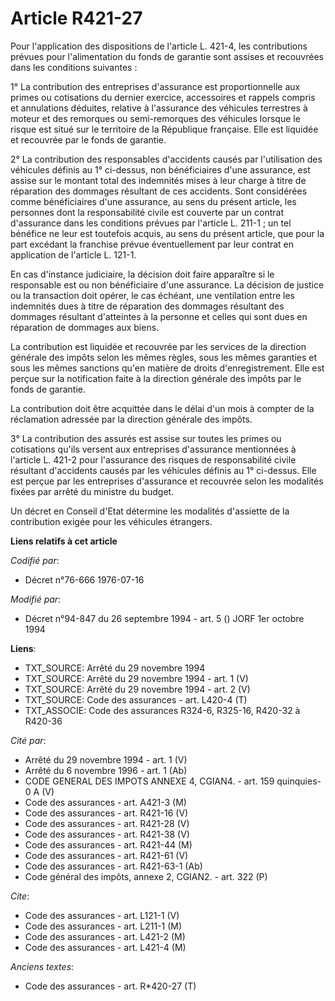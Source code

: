 # Article R421-27

Pour l'application des dispositions de l'article L. 421-4, les contributions prévues pour l'alimentation du fonds de garantie
sont assises et recouvrées dans les conditions suivantes :

1° La contribution des entreprises d'assurance est proportionnelle aux primes ou cotisations du dernier exercice, accessoires
et rappels compris et annulations déduites, relative à l'assurance des véhicules terrestres à moteur et des remorques ou
semi-remorques des véhicules lorsque le risque est situé sur le territoire de la République française. Elle est liquidée et
recouvrée par le fonds de garantie.

2° La contribution des responsables d'accidents causés par l'utilisation des véhicules définis au 1° ci-dessus, non
bénéficiaires d'une assurance, est assise sur le montant total des indemnités mises à leur charge à titre de réparation des
dommages résultant de ces accidents. Sont considérées comme bénéficiaires d'une assurance, au sens du présent article, les
personnes dont la responsabilité civile est couverte par un contrat d'assurance dans les conditions prévues par l'article L.
211-1 ; un tel bénéfice ne leur est toutefois acquis, au sens du présent article, que pour la part excédant la franchise
prévue éventuellement par leur contrat en application de l'article L. 121-1.

En cas d'instance judiciaire, la décision doit faire apparaître si le responsable est ou non bénéficiaire d'une assurance. La
décision de justice ou la transaction doit opérer, le cas échéant, une ventilation entre les indemnités dues à titre de
réparation des dommages résultant des dommages résultant d'atteintes à la personne et celles qui sont dues en réparation de
dommages aux biens.

La contribution est liquidée et recouvrée par les services de la direction générale des impôts selon les mêmes règles, sous
les mêmes garanties et sous les mêmes sanctions qu'en matière de droits d'enregistrement. Elle est perçue sur la notification
faite à la direction générale des impôts par le fonds de garantie.

La contribution doit être acquittée dans le délai d'un mois à compter de la réclamation adressée par la direction générale
des impôts.

3° La contribution des assurés est assise sur toutes les primes ou cotisations qu'ils versent aux entreprises d'assurance
mentionnées à l'article L. 421-2 pour l'assurance des risques de responsabilité civile résultant d'accidents causés par les
véhicules définis au 1° ci-dessus. Elle est perçue par les entreprises d'assurance et recouvrée selon les modalités fixées
par arrêté du ministre du budget.

Un décret en Conseil d'Etat détermine les modalités d'assiette de la contribution exigée pour les véhicules étrangers.

**Liens relatifs à cet article**

_Codifié par_:

  - Décret n°76-666 1976-07-16

_Modifié par_:

  - Décret n°94-847 du 26 septembre 1994 - art. 5 () JORF 1er octobre 1994

**Liens**:

  - TXT_SOURCE: Arrêté du 29 novembre 1994
  - TXT_SOURCE: Arrêté du 29 novembre 1994 - art. 1 (V)
  - TXT_SOURCE: Arrêté du 29 novembre 1994 - art. 2 (V)
  - TXT_SOURCE: Code des assurances - art. L420-4 (T)
  - TXT_ASSOCIE: Code des assurances R324-6, R325-16, R420-32 à R420-36

_Cité par_:

  - Arrêté du 29 novembre 1994 - art. 1 (V)
  - Arrêté du 6 novembre 1996 - art. 1 (Ab)
  - CODE GENERAL DES IMPOTS ANNEXE 4, CGIAN4. - art. 159 quinquies-0 A (V)
  - Code des assurances - art. A421-3 (M)
  - Code des assurances - art. R421-16 (V)
  - Code des assurances - art. R421-28 (V)
  - Code des assurances - art. R421-38 (V)
  - Code des assurances - art. R421-44 (M)
  - Code des assurances - art. R421-61 (V)
  - Code des assurances - art. R421-63-1 (Ab)
  - Code général des impôts, annexe 2, CGIAN2. - art. 322 (P)

_Cite_:

  - Code des assurances - art. L121-1 (V)
  - Code des assurances - art. L211-1 (M)
  - Code des assurances - art. L421-2 (M)
  - Code des assurances - art. L421-4 (M)

_Anciens textes_:

  - Code des assurances - art. R*420-27 (T)
